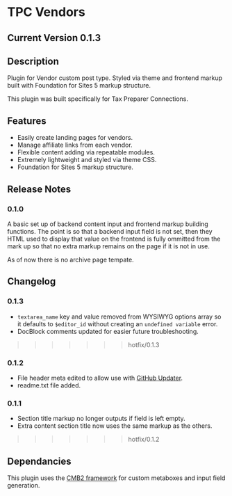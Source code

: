 # TPC Vendors

## **Current Version** 0.1.3

## Description
Plugin for Vendor custom post type. Styled via theme and frontend markup built with Foundation for Sites 5 markup structure.

This plugin was built specifically for Tax Preparer Connections.

## Features
* Easily create landing pages for vendors.
* Manage affiliate links from each vendor.
* Flexible content adding via repeatable modules.
* Extremely lightweight and styled via theme CSS.
* Foundation for Sites 5 markup structure.

## Release Notes

### 0.1.0

A basic set up of backend content input and frontend markup building functions. The point is so that a backend input field is not set, then they HTML used to display that value on the frontend is fully ommitted from the mark up so that no extra markup remains on the page if it is not in use.

As of now there is no archive page tempate.

## Changelog

### 0.1.3

* `textarea_name` key and value removed from WYSIWYG options array so it defaults to `$editor_id` without creating an `undefined variable` error.
* DocBlock comments updated for easier future troubleshooting.
>>>>>>> hotfix/0.1.3

### 0.1.2

* File header meta edited to allow use with [GitHub Updater](https://github.com/afragen/github*updater).
* readme.txt file added.

### 0.1.1

* Section title markup no longer outputs if field is left empty.
* Extra content section title now uses the same markup as the others.

>>>>>>> hotfix/0.1.2
## Dependancies
This plugin uses the [CMB2 framework](https://github.com/WebDevStudios/CMB2) for custom metaboxes and input field generation.

